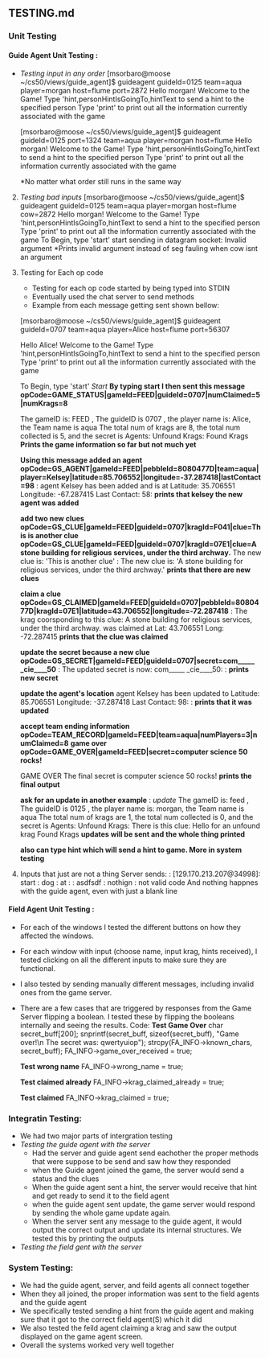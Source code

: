 ## TESTING.md 
### Unit Testing
#### Guide Agent Unit Testing : 
 
* *Testing input in any order* 
    [msorbaro@moose ~/cs50/views/guide_agent]$ guideagent guideId=0125 team=aqua 
player=morgan host=flume port=2872
    Hello morgan! Welcome to the Game!
    Type 'hint,personHintIsGoingTo,hintText to send a hint to the specified person
    Type 'print' to print out all the information currently associated with the game
 
    [msorbaro@moose ~/cs50/views/guide_agent]$ guideagent guideId=0125 port=1324 team=aqua player=morgan host=flume 
    Hello morgan! Welcome to the Game!
    Type 'hint,personHintIsGoingTo,hintText to send a hint to the specified person
    Type 'print' to print out all the information currently associated with the game
    
    *No matter what order still runs in the same way 
 
2. *Testing bad inputs* 
    [msorbaro@moose ~/cs50/views/guide_agent]$ guideagent guideId=0125 team=aqua 
player=morgan host=flume cow=2872
    Hello morgan! Welcome to the Game!
    Type 'hint,personHintIsGoingTo,hintText to send a hint to the specified person
    Type 'print' to print out all the information currently associated with the game
    To Begin, type 'start' 
    start
    sending in datagram socket: Invalid argument
    *Prints invalid argument instead of seg fauling when cow isnt an argument 
 
3. Testing for Each op code
    * Testing for each op code started by being typed into STDIN 
    * Eventually used the chat server to send methods 
	* Example from each message getting sent shown bellow:
	
	[msorbaro@moose ~/cs50/views/guide_agent]$ guideagent guideId=0707 team=aqua 
player=Alice host=flume port=56307
 
    Hello Alice! Welcome to the Game!
    Type 'hint,personHintIsGoingTo,hintText to send a hint to the specified person
    Type 'print' to print out all the information currently associated with the game
 
    To Begin, type 'start'
    *Start*
    **By typing start I then sent this message**
    **opCode=GAME_STATUS|gameId=FEED|guideId=0707|numClaimed=5|numKrags=8** 

    The gameID is: FEED , The guideID is 0707 , the player name is: Alice,  the Team name is aqua 
    The total num of krags are 8, the total num collected is 5, and the secret is 
    Agents:
    Unfound Krags: 
    Found Krags 
    **Prints the game information so far but not much yet**

    **Using this message added an agent** 
    **opCode=GS_AGENT|gameId=FEED|pebbleId=8080477D|team=aqua|player=Kelsey|latitude=85.706552|longitude=-37.287418|lastContact=98** 
    : agent Kelsey has been added and is at Latitude: 35.706551 Longitude: -67.287415 Last Contact: 58: 
    **prints that kelsey the new agent was added** 
    
    **add two new clues** 
    **opCode=GS_CLUE|gameId=FEED|guideId=0707|kragId=F041|clue=This is another clue** 
    **opCode=GS_CLUE|gameId=FEED|guideId=0707|kragId=07E1|clue=A stone building for religious services, under the third archway.**
    The new clue is: 'This is another clue' 
    : The new clue is: 'A stone building for religious services, under the third archway.' 
    **prints that there are new clues**  
    
    **claim a clue**
    **opCode=GS_CLAIMED|gameId=FEED|guideId=0707|pebbleId=8080477D|kragId=07E1|latitude=43.706552|longitude=-72.287418** 
    : The krag coorsponding to this clue: A stone building for religious services, under the third archway. was claimed at Lat: 43.706551 Long: -72.287415
    **prints that the clue was claimed**
    
    **update the secret because a new clue** 
    **opCode=GS_SECRET|gameId=FEED|guideId=0707|secret=com_____ _cie____50** 
    : The updated secret is now: com_____ _cie____50: : 
    **prints new secret**
    
    **update the agent's location** 
    agent Kelsey has been updated to Latitude: 85.706551 Longitude: -37.287418 Last Contact: 98: : 
    **prints that it was updated**
    
    **accept team ending information** 
    **opCode=TEAM_RECORD|gameId=FEED|team=aqua|numPlayers=3|numClaimed=8**
    **game over**
    **opCode=GAME_OVER|gameId=FEED|secret=computer science 50 rocks!**
    
    GAME OVER
    The final secret is computer science 50 rocks!
    **prints the final output** 
    
    **ask for an update in another example** 
    : *update*
    The gameID is: feed , The guideID is 0125 , the player name is: morgan,  the Team name is aqua 
    The total num of krags are 1, the total num collected is 0, and the secret is 
    Agents:
    Unfound Krags: 
    There is this clue: Hello for an unfound krag
    Found Krags 
    **updates will be sent and the whole thing printed**
    
    **also can type hint which will send a hint to game. More in system testing** 
4. Inputs that just are not a thing 
    Server sends: 
    : [129.170.213.207@34998]: start
    : dog
    : at
    :
    : asdfsdf
    : nothign
    : not valid code
    And nothing happnes with the guide agent, even with just a blank line 
    
#### Field Agent Unit Testing : 
* For each of the windows I tested the different buttons on how they affected the windows.
* For each window with input (choose name, input krag, hints received), I tested clicking on all the different inputs to make sure they are functional.
* I also tested by sending manually different messages, including invalid ones from the game server.
* There are a few cases that are triggered by responses from the Game Server flipping a boolean. I tested these by flipping the booleans internally and seeing the results.
    Code:
    **Test Game Over**
    char secret_buff[200];
    snprintf(secret_buff, sizeof(secret_buff), "Game over!\n The secret was: qwertyuiop");
    strcpy(FA_INFO->known_chars, secret_buff);
    FA_INFO->game_over_received = true;
 
    **Test wrong name**
    FA_INFO->wrong_name = true;
 
    **Test claimed already**
    FA_INFO->krag_claimed_already = true;
 
    **Test claimed**
    FA_INFO->krag_claimed = true;
 

### Integratin Testing: 
* We had two major parts of intergration testing 
* *Testing the guide agent with the server*
    * Had the server and guide agent send eachother the proper methods that were suppose to be send and saw how they responded
    * when the Guide agent joined the game, the server would send a status and the clues
    * When the guide agent sent a hint, the server would receive that hint and get ready to send it to the field agent 
    * when the guide agent sent update, the game server would respond by sending the whole game update again. 
    * When the server sent any message to the guide agent, it would output the correct output and update its internal structures. We tested this by printing the outputs 
* *Testing the field gent with the server* 


### System Testing: 
* We had the guide agent, server, and feild agents all connect together 
* When they all joined, the proper information was sent to the field agents and the guide agent
* We specifically tested sending a hint from the guide agent and making sure that it got to the correct field agent(S) which it did 
* We also tested the feild agent claiming a krag and saw the output displayed on the game agent screen. 
* Overall the systems worked very well together 